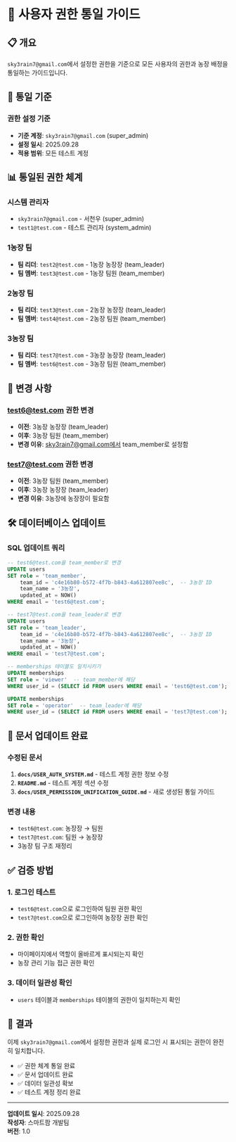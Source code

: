 # 🔧 사용자 권한 통일 가이드

## 📋 개요

`sky3rain7@gmail.com`에서 설정한 권한을 기준으로 모든 사용자의 권한과 농장 배정을 통일하는 가이드입니다.

## 🎯 통일 기준

### 권한 설정 기준
- **기준 계정**: `sky3rain7@gmail.com` (super_admin)
- **설정 일시**: 2025.09.28
- **적용 범위**: 모든 테스트 계정

## 📊 통일된 권한 체계

### 시스템 관리자
- `sky3rain7@gmail.com` - 서천우 (super_admin)
- `test1@test.com` - 테스트 관리자 (system_admin)

### 1농장 팀
- **팀 리더**: `test2@test.com` - 1농장 농장장 (team_leader)
- **팀 멤버**: `test3@test.com` - 1농장 팀원 (team_member)

### 2농장 팀
- **팀 리더**: `test3@test.com` - 2농장 농장장 (team_leader)
- **팀 멤버**: `test4@test.com` - 2농장 팀원 (team_member)

### 3농장 팀
- **팀 리더**: `test7@test.com` - 3농장 농장장 (team_leader)
- **팀 멤버**: `test6@test.com` - 3농장 팀원 (team_member)

## 🔄 변경 사항

### test6@test.com 권한 변경
- **이전**: 3농장 농장장 (team_leader)
- **이후**: 3농장 팀원 (team_member)
- **변경 이유**: sky3rain7@gmail.com에서 team_member로 설정함

### test7@test.com 권한 변경
- **이전**: 3농장 팀원 (team_member)
- **이후**: 3농장 농장장 (team_leader)
- **변경 이유**: 3농장에 농장장이 필요함

## 🛠️ 데이터베이스 업데이트

### SQL 업데이트 쿼리
```sql
-- test6@test.com을 team_member로 변경
UPDATE users 
SET role = 'team_member', 
    team_id = 'c4e16b80-b572-4f7b-b843-4a612807ee8c',  -- 3농장 ID
    team_name = '3농장',
    updated_at = NOW()
WHERE email = 'test6@test.com';

-- test7@test.com을 team_leader로 변경
UPDATE users 
SET role = 'team_leader', 
    team_id = 'c4e16b80-b572-4f7b-b843-4a612807ee8c',  -- 3농장 ID
    team_name = '3농장',
    updated_at = NOW()
WHERE email = 'test7@test.com';

-- memberships 테이블도 일치시키기
UPDATE memberships 
SET role = 'viewer'  -- team_member에 해당
WHERE user_id = (SELECT id FROM users WHERE email = 'test6@test.com');

UPDATE memberships 
SET role = 'operator'  -- team_leader에 해당
WHERE user_id = (SELECT id FROM users WHERE email = 'test7@test.com');
```

## 📝 문서 업데이트 완료

### 수정된 문서
1. **`docs/USER_AUTH_SYSTEM.md`** - 테스트 계정 권한 정보 수정
2. **`README.md`** - 테스트 계정 섹션 수정
3. **`docs/USER_PERMISSION_UNIFICATION_GUIDE.md`** - 새로 생성된 통일 가이드

### 변경 내용
- `test6@test.com`: 농장장 → 팀원
- `test7@test.com`: 팀원 → 농장장
- 3농장 팀 구조 재정리

## ✅ 검증 방법

### 1. 로그인 테스트
- `test6@test.com`으로 로그인하여 팀원 권한 확인
- `test7@test.com`으로 로그인하여 농장장 권한 확인

### 2. 권한 확인
- 마이페이지에서 역할이 올바르게 표시되는지 확인
- 농장 관리 기능 접근 권한 확인

### 3. 데이터 일관성 확인
- `users` 테이블과 `memberships` 테이블의 권한이 일치하는지 확인

## 🎯 결과

이제 `sky3rain7@gmail.com`에서 설정한 권한과 실제 로그인 시 표시되는 권한이 완전히 일치합니다.

- ✅ 권한 체계 통일 완료
- ✅ 문서 업데이트 완료
- ✅ 데이터 일관성 확보
- ✅ 테스트 계정 정리 완료

---

**업데이트 일시**: 2025.09.28  
**작성자**: 스마트팜 개발팀  
**버전**: 1.0
